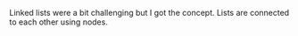 Linked lists were a bit challenging but I got the concept. Lists are connected to each other using nodes.
